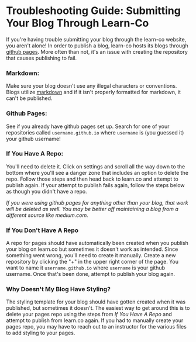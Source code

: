 # Troubleshooting Guide: Submitting Your Blog Through Learn-Co

If you're having trouble submitting your blog through the learn-co website, you aren't alone! In order to publish a blog, learn-co hosts its blogs through [github pages](https://pages.github.com/). More often than not, it's an issue with creating the repository that causes publishing to fail.

### Markdown:

Make sure your blog doesn't use any illegal characters or conventions. Blogs utilize [markdown](https://www.markdownguide.org/cheat-sheet/) and if it isn't properly formatted for markdown, it can't be published.

### Github Pages:

See if you already have github pages set up. Search for one of your repositories called `username.github.io` where `username` is (you guessed it) your github username!

### If You Have A Repo:

You'll need to delete it. Click on settings and scroll all the way down to the bottom where you'll see a danger zone that includes an option to delete the repo. Follow those steps and then head back to learn.co and attempt to publish again. If your attempt to publish fails again, follow the steps below as though you didn't have a repo.

*If you were using github pages for anything other than your blog, that work will be deleted as well. You may be better off maintaining a blog from a different source like medium.com.*

### If You Don't Have A Repo

A repo for pages should have automatically been created when you publish your blog on learn.co but sometimes it doesn't work as intended. Since something went wrong, you'll need to create it manually. Create a new repository by clicking the "+" in the upper right corner of the page. You want to name it `username.github.io` where `username` is your github username. Once that's been done, attempt to publish your blog again.

### Why Doesn't My Blog Have Styling?

The styling template for your blog should have gotten created when it was published, but sometimes it doesn't. The easiest way to get around this is to delete your pages repo using the steps from _If You Have A Repo_ and attempt to publish from learn.co again. If you had to manually create your pages repo, you may have to reach out to an instructor for the various files to add styling to your pages.
